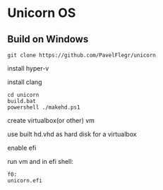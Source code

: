 # Unicorn OS
## Build on Windows

```
git clone https://github.com/PavelFlegr/unicorn 
```

install hyper-v

install clang
```
cd unicorn
build.bat
powershell ./makehd.ps1
```

create virtualbox(or other) vm

use built hd.vhd as hard disk for a virtualbox

enable efi

run vm and in efi shell:
```
f0:
unicorn.efi
```
